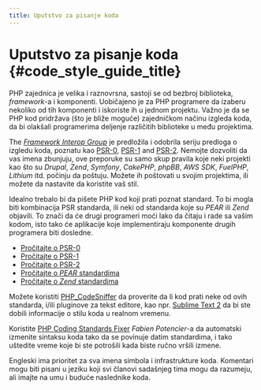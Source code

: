 ```yaml
---
title: Uputstvo za pisanje koda
---
```


# Uputstvo za pisanje koda {#code_style_guide_title}

PHP zajednica je velika i raznovrsna, sastoji se od bezbroj biblioteka, _framework_-a i komponenti. Uobičajeno je za PHP
programere da izaberu nekoliko od tih komponenti i iskoriste ih u jednom projektu. Važno je da se PHP kod pridržava 
(što je bliže moguće) zajedničkom načinu izgleda koda, da bi olakšali programerima deljenje različitih biblioteke
u među projektima. 

The [_Framework Interop Group_][fig] je predložila i odobrila seriju predloga o izgledu koda, poznatu kao [PSR-0][psr0], 
[PSR-1][psr1] and [PSR-2][psr2]. Nemojte dozvoliti da vas imena zbunjuju, ove preporuke su samo skup pravila koje neki
projekti kao što su _Drupal_, _Zend_, _Symfony_, _CakePHP_, _phpBB_, _AWS SDK_, _FuelPHP_, _Lithium_ itd. počinju da 
poštuju. Možete ih poštovati u svojim projektima, ili možete da nastavite da koristite vaš stil.

Idealno trebalo bi da pišete PHP kod koji prati poznat standard. To bi mogla biti kombinacija PSR standarda, ili neki od
standarda koje su _PEAR_ ili _Zend_ objavili. To znači da će drugi programeri moći lako da čitaju i rade sa vašim kodom,
 isto tako će aplikacije koje implementiraju komponente drugih programera biti dosledne.

* [Pročitajte o PSR-0][psr0]
* [Pročitajte o PSR-1][psr1]
* [Pročitajte o PSR-2][psr2]
* [Pročitajte o _PEAR_ standardima][pear-cs]
* [Pročitajte o _Zend_ standardima][zend-cs]

Možete koristiti [PHP_CodeSniffer][phpcs] da proverite da li kod prati neke od ovih standarda, i/ili pluginove za tekst
editore, kao npr. [Sublime Text 2][st-cs] da bi ste dobili informacije o stilu koda u realnom vremenu.

Koristite [PHP Coding Standards Fixer][phpcsfixer] _Fabien Potencier_-a da automatski izmenite sintaksu koda tako da se 
povinuje datim standardima, i tako uštedite vreme koje bi ste potrošili kada biste ručno vršili izmene. 

Engleski ima prioritet za sva imena simbola i infrastrukture koda. Komentari mogu biti pisani u jeziku koji svi članovi
sadašnjeg tima mogu da razumeju, ali imajte na umu i buduće naslednike koda. 

[fig]: http://www.php-fig.org/
[psr0]: https://github.com/php-fig/fig-standards/blob/master/accepted/PSR-0.md
[psr1]: https://github.com/php-fig/fig-standards/blob/master/accepted/PSR-1-basic-coding-standard.md
[psr2]: https://github.com/php-fig/fig-standards/blob/master/accepted/PSR-2-coding-style-guide.md
[pear-cs]: http://pear.php.net/manual/en/standards.php
[zend-cs]: http://framework.zend.com/wiki/display/ZFDEV2/Coding+Standards
[phpcs]: http://pear.php.net/package/PHP_CodeSniffer/
[st-cs]: https://github.com/benmatselby/sublime-phpcs
[phpcsfixer]: http://cs.sensiolabs.org/
